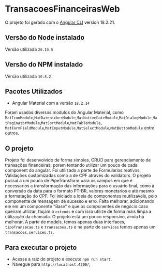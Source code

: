 # TransacoesFinanceirasWeb

O projeto foi gerado com o [Angular CLI](https://github.com/angular/angular-cli) version 18.2.21.

## Versão do Node instalado
Versão utilizada `20.19.5`

## Versão do NPM instalado
Versão utilizada `10.8.2`

## Pacotes Utilizados
* Angular Material com a versão `18.2.14`

Foram usados diversos modulos do Angular Material, como `MatIconModule`,`MatDatepickerModule`,``MatNativeDateModule``,``MatDialogModule``,``MatPaginatorModule``,``MatSortModule``,``MatTableModule``, `MatFormFieldModule`,`MatInputModule`,`MatSelectModule`,`MatButtonModule` entre outros.

## O projeto
Projeto foi desenvolvido de forma simples, CRUD para gerenciamento de transações financeiras, porem tentando utilizar um pouco de cada component do angular. Foi utilizado a parte de Formularios reativos, Validações customizadas como a de CPF através do validators. O projeto possui a um pouco de PipeTransform para os campos em que é necessarios a transformação das informações para o usuário final, como a conversão da data para o formato PT-BR, valores monetarios e até mesmo a formatação do CPF. Foi iniciado a ideia de componentes reutilizaveis, pelo componente de mensagem de sucesso e erro. Falta melhorar, adicionando ele em um componente "Base" e que os componentes de negócio caso queiram utilizar, façam o `extends` e com isso utilize de forma mais limpa a utilização da chamada. O projeto está um pouco responsivo, ainda ha melhorar. A parte de models, temos apenas duas interfaces, `tipoTransacao.ts` e `transacoes.ts` e na parte do `services` temos apenas um `transacoes.services.ts`.

## Para executar o projeto

* Acesse a raiz do projeto e execute `npm run start`.
* Navegue para `http://localhost:4200/`;




